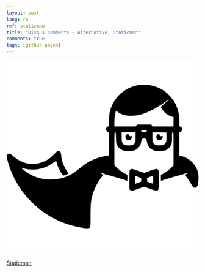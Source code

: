 ```yaml
---
layout: post
lang: ru
ref: staticman
title: "Disqus comments - alternative: Staticman"
comments: true
tags: [github pages]
---
```


![](/images/staticman.svg)

[Staticman](https://staticman.net/docs/)